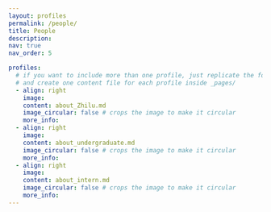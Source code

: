 ```yaml
---
layout: profiles
permalink: /people/
title: People
description: 
nav: true
nav_order: 5

profiles:
  # if you want to include more than one profile, just replicate the following block
  # and create one content file for each profile inside _pages/
  - align: right
    image: 
    content: about_Zhilu.md
    image_circular: false # crops the image to make it circular
    more_info:
  - align: right
    image: 
    content: about_undergraduate.md
    image_circular: false # crops the image to make it circular
    more_info: 
  - align: right
    image: 
    content: about_intern.md
    image_circular: false # crops the image to make it circular
    more_info: 
---
```

